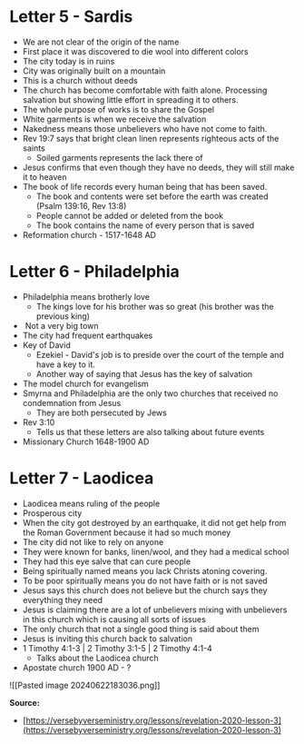 # Letter 5 - Sardis

- We are not clear of the origin of the name
- First place it was discovered to die wool into different colors
- The city today is in ruins
- City was originally built on a mountain
- This is a church without deeds
- The church has become comfortable with faith alone. Processing salvation but showing little effort in spreading it to others.
- The whole purpose of works is to share the Gospel
- White garments is when we receive the salvation
- Nakedness means those unbelievers who have not come to faith.
- Rev 19:7 says that bright clean linen represents righteous acts of the saints
	- Soiled garments represents the lack there of
- Jesus confirms that even though they have no deeds, they will still make it to heaven
- The book of life records every human being that has been saved.
	- The book and contents were set before the earth was created (Psalm 139:16, Rev 13:8)
	- People cannot be added or deleted from the book
	- The book contains the name of every person that is saved
- Reformation church - 1517-1648 AD

# Letter 6 - Philadelphia

- Philadelphia means brotherly love
	- The kings love for his brother was so great (his brother was the previous king)
-  Not a very big town
- The city had frequent earthquakes
- Key of David
	- Ezekiel - David's job is to preside over the court of the temple and have a key to it.
	- Another way of saying that Jesus has the key of salvation
- The model church for evangelism
- Smyrna and Philadelphia are the only two churches that received no condemnation from Jesus
	- They are both persecuted by Jews
- Rev 3:10
	- Tells us that these letters are also talking about future events
- Missionary Church 1648-1900 AD

# Letter 7 - Laodicea

- Laodicea means ruling of the people
- Prosperous city
- When the city got destroyed by an earthquake, it did not get help from the Roman Government because it had so much money
- The city did not like to rely on anyone
- They were known for banks, linen/wool, and they had a medical school
- They had this eye salve that can cure people
- Being spiritually named means you lack Christs atoning covering.
- To be poor spiritually means you do not have faith or is not saved
- Jesus says this church does not believe but the church says they everything they need
- Jesus is claiming there are a lot of unbelievers mixing with unbelievers in this church which is causing all sorts of issues
- The only church that not a single good thing is said about them
- Jesus is inviting this church back to salvation
- 1 Timothy 4:1-3 | 2 Timothy 3:1-5 | 2 Timothy 4:1-4
	- Talks about the Laodicea church
- Apostate church 1900 AD - ?

![[Pasted image 20240622183036.png]]

**Source:**
- [https://versebyverseministry.org/lessons/revelation-2020-lesson-3](https://versebyverseministry.org/lessons/revelation-2020-lesson-3)